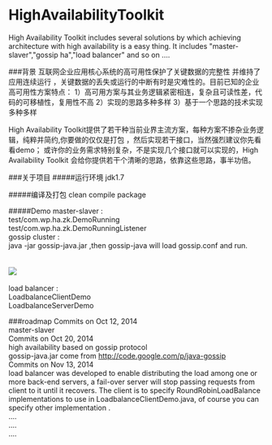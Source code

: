 HighAvailabilityToolkit
======

High Availability Toolkit includes several solutions by which achieving architecture with high availability is a easy thing.
It includes "master-slaver","gossip ha","load balancer" and so on ....

###背景
互联网企业应用核心系统的高可用性保护了关键数据的完整性 并维持了应用连续运行 ，关键数据的丢失或运行的中断有时是灾难性的。目前已知的企业高可用性方案特点：
1）高可用方案与其业务逻辑紧密相连，复杂且可读性差，代码的可移植性，复用性不高
2）实现的思路多种多样
3）基于一个思路的技术实现多种多样

High Availability Toolkit提供了若干种当前业界主流方案，每种方案不掺杂业务逻辑，纯粹并简约,你要做的仅仅是打包 ，然后实现若干接口，当然强烈建议你先看看demo；
或许你的业务需求特别复杂，不是实现几个接口就可以实现的，High Availability Toolkit 会给你提供若干个清晰的思路，依靠这些思路，事半功倍。

###关于项目
#####运行环境
		jdk1.7

#####编译及打包
		clean
		compile
		package

#####Demo
master-slaver :  <br/>
test/com.wp.ha.zk.DemoRunning<br/>
test/com.wp.ha.zk.DemoRunningListener
<br/>
gossip cluster : <br/>
java -jar gossip-java.jar ,then gossip-java will load gossip.conf and run.  <br/>
<br/>
<br/>
![](https://github.com/yfwangpeng/HighAvailabilityToolkit/blob/master/img/gossip_protocol.jpg)
<br/>
<br/>
load balancer : <br/>
LoadbalanceClientDemo<br/>
LoadbalanceServerDemo<br/>


###roadmap
Commits on Oct 12, 2014<br/>
master-slaver<br/>
Commits on Oct 20, 2014<br/>
high availability based on gossip protocol<br/>
gossip-java.jar come from http://code.google.com/p/java-gossip<br/>
Commits on Nov 13, 2014<br/>
load balancer was developed to enable distributing the load among one or more back-end servers,
a fail-over server will stop passing requests from client to it until it recovers. The client is to specify RoundRobinLoadBalance implementations to use
in LoadbalanceClientDemo.java, of course you can specify other implementation .<br/>
....<br/>
....<br/>
....<br/>
